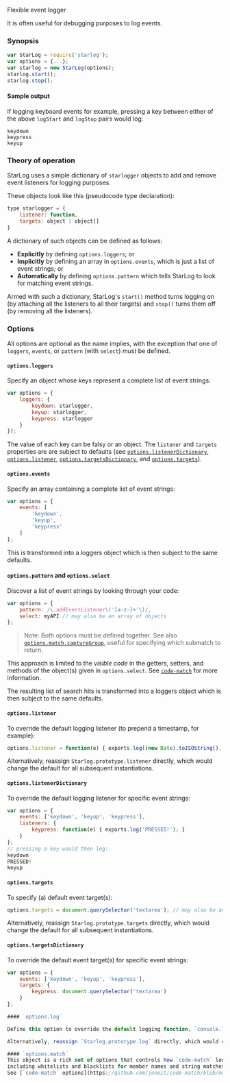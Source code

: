 Flexible event logger

It is often useful for debugging purposes to log events.

### Synopsis

```js
var StarLog = require('starlog');
var options = {...};
var starlog = new StarLog(options);
starlog.start();
starlog.stop();
```

#### Sample output
If logging keyboard events for example, pressing a key between either of the above `logStart` and `logStop` pairs would log:
```
keydown
keypress
keyup
```

### Theory of operation

StarLog uses a simple dictionary of `starlogger` objects to add and remove event listeners for logging purposes.

These objects look like this (pseudocode type declaration):
```js
type starlogger = {
    listener: function,
    targets: object | object[]
}
```

A dictionary of such objects can be defined as follows:
* **Explicitly** by defining `options.loggers`; or
* **Implicitly** by defining an array in `options.events`, which is just a list of event strings; or
* **Automatically** by defining `options.pattern` which tells StarLog to look for matching event strings.

Armed with such a dictionary, StarLog's `start()` method turns logging on (by attaching all the
listeners to all their targets) and `stop()` turns them off (by removing all the listeners).

### Options

All options are optional as the name implies, with the exception that one of
`loggers`, `events`, or `pattern` (with `select`) _must_ be defined.

#### `options.loggers`

Specify an object whose keys represent a complete list of event strings:
```js
var options = {
    loggers: {
        keydown: starlogger,
        keyup: starlogger,
        keypress: starlogger
    }
});
```
The value of each key can be falsy or an object. The `listener` and `targets` properties are are subject to defaults
(see [`options.listenerDictionary`](#optionslistenerdictionary), [`options.listener`](#optionslistener),
[`options.targetsDictionary`](#optionstargetsdictionary), and [`options.targets`](#optionstargets)).

#### `options.events`

Specify an array containing a complete list of event strings:
```js
var options = {
    events: [
        'keydown',
        'keyup',
        'keypress'
    ]
};
```
This is transformed into a loggers object which is then subject to the same defaults.

#### `options.pattern` and `options.select`

Discover a list of event strings by looking through your code:
```js
var options = {
    pattern: /\.addEventListener\('[a-z-]+'\)/,
    select: myAPI // may also be an array of objects
};
```
> Note: Both options must be defined together.
> See also [`options.match.captureGroup`](https://github.com/joneit/code-match/blob/master/README.md#optionscapturegroup),
> useful for specifying which submatch to return.

This approach is limited to the _visible code_ in the getters, setters, and methods of the object(s) given in `options.select`.
See [`code-match`](https://github.com/joneit/code-match) for more information.

The resulting list of search hits is transformed into a loggers object which is then subject to the same defaults.

#### `options.listener`

To override the default logging listener (to prepend a timestamp, for example):
```js
options.listener = function(e) { exports.log((new Date).toISOString(), e.type);
```

Alternatively, reassign `Starlog.prototype.listener` directly, which would change the default for all subsequent instantiations.

#### `options.listenerDictionary`

To override the default logging listener for specific event strings:
```js
var options = {
    events: ['keydown', 'keyup', 'keypress'],
    listeners: {
        keypress: function(e) { exports.log('PRESSED!'); }
    }
};
// pressing a key would then log:
keydown
PRESSED!
keyup
```

#### `options.targets`

To specify (a) default event target(s):
```js
options.targets = document.querySelector('textarea'); // may also be an array of targets
```

Alternatively, reassign `Starlog.prototype.targets` directly, which would change the default for all subsequent instantiations.

#### `options.targetsDictionary`

To override the default event target(s) for specific event strings:
```js
var options = {
    events: ['keydown', 'keyup', 'keypress'],
    targets: {
        keypress: document.querySelector('textarea')
    }
};

#### `options.log`

Define this option to override the default logging function, `console.log.bind(console)`, which performs the actual output.

Alternatively, reassign `Starlog.prototype.log` directly, which would change the default for all subsequent instantiations.

#### `options.match`
This object is a rich set of options that controls how `code-match` looks through objects,
including whitelists and blacklists for member names and string matches.
See [`code-match` options](https://github.com/joneit/code-match/blob/master/README.md#options) for details.
